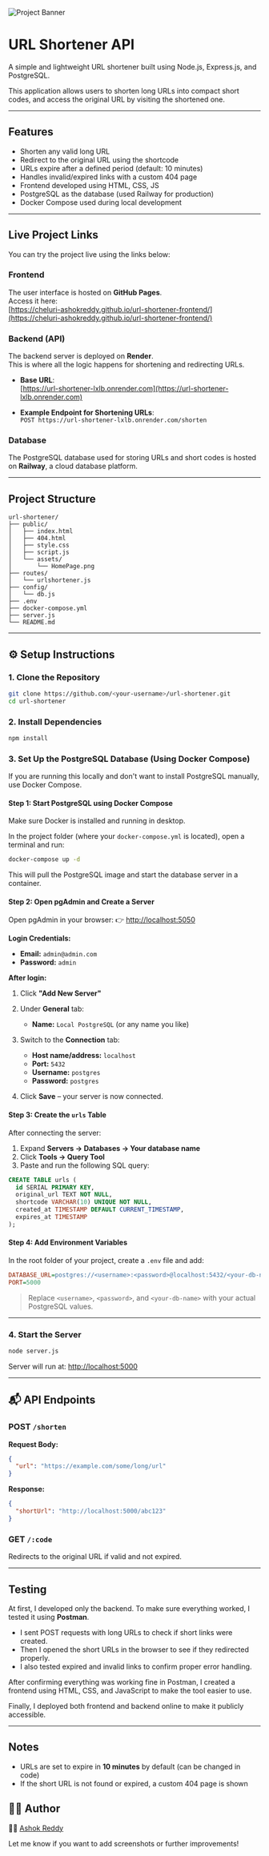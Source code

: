 ![Project Banner](https://raw.githubusercontent.com/Cheluri-AshokReddy/url-shortener/main/public/assets/HomePage.jpg) 

#  URL Shortener API

A simple and lightweight URL shortener built using Node.js, Express.js, and PostgreSQL.

This application allows users to shorten long URLs into compact short codes, and access the original URL by visiting the shortened one.

---

##  Features

* Shorten any valid long URL
* Redirect to the original URL using the shortcode
* URLs expire after a defined period (default: 10 minutes)
* Handles invalid/expired links with a custom 404 page
* Frontend developed using HTML, CSS, JS
* PostgreSQL as the database (used Railway for production)
* Docker Compose used during local development

---

##  Live Project Links

You can try the project live using the links below:

###  Frontend
The user interface is hosted on **GitHub Pages**.  
Access it here:  
[https://cheluri-ashokreddy.github.io/url-shortener-frontend/](https://cheluri-ashokreddy.github.io/url-shortener-frontend/)

###  Backend (API)
The backend server is deployed on **Render**.  
This is where all the logic happens for shortening and redirecting URLs.

- **Base URL**:  
  [https://url-shortener-lxlb.onrender.com](https://url-shortener-lxlb.onrender.com)

- **Example Endpoint for Shortening URLs**:  
  `POST https://url-shortener-lxlb.onrender.com/shorten`

###  Database
The PostgreSQL database used for storing URLs and short codes is hosted on **Railway**, a cloud database platform.

---

##  Project Structure

```
url-shortener/
├── public/                   
│   ├── index.html            
│   ├── 404.html             
│   ├── style.css             
│   ├── script.js             
│   └── assets/
│       └── HomePage.png      
├── routes/
│   └── urlshortener.js       
├── config/
│   └── db.js                
├── .env                     
├── docker-compose.yml        
├── server.js                 
└── README.md                
```

---

## ⚙ Setup Instructions

### 1. Clone the Repository

```bash
git clone https://github.com/<your-username>/url-shortener.git
cd url-shortener
```

### 2. Install Dependencies

```bash
npm install
```

### 3. Set Up the PostgreSQL Database (Using Docker Compose)

If you are running this locally and don't want to install PostgreSQL manually, use Docker Compose.

####  Step 1: Start PostgreSQL using Docker Compose

Make sure Docker is installed and running in desktop.

In the project folder (where your `docker-compose.yml` is located), open a terminal and run:

```bash
docker-compose up -d
```

This will pull the PostgreSQL image and start the database server in a container.

####  Step 2: Open pgAdmin and Create a Server

Open pgAdmin in your browser:
👉 [http://localhost:5050](http://localhost:5050)

**Login Credentials:**

* **Email:** `admin@admin.com`
* **Password:** `admin`

**After login:**

1. Click **"Add New Server"**
2. Under **General** tab:

   * **Name:** `Local PostgreSQL` (or any name you like)
3. Switch to the **Connection** tab:

   * **Host name/address:** `localhost`
   * **Port:** `5432`
   * **Username:** `postgres`
   * **Password:** `postgres`
4. Click **Save** – your server is now connected.

####  Step 3: Create the `urls` Table

After connecting the server:

1. Expand **Servers → Databases → Your database name**
2. Click **Tools → Query Tool**
3. Paste and run the following SQL query:

```sql
CREATE TABLE urls (
  id SERIAL PRIMARY KEY,
  original_url TEXT NOT NULL,
  shortcode VARCHAR(10) UNIQUE NOT NULL,
  created_at TIMESTAMP DEFAULT CURRENT_TIMESTAMP,
  expires_at TIMESTAMP
);
```

####  Step 4: Add Environment Variables

In the root folder of your project, create a `.env` file and add:

```ini
DATABASE_URL=postgres://<username>:<password>@localhost:5432/<your-db-name>
PORT=5000
```

> Replace `<username>`, `<password>`, and `<your-db-name>` with your actual PostgreSQL values.

---

### 4. Start the Server

```bash
node server.js
```

Server will run at: [http://localhost:5000](http://localhost:5000)

---

## 📬 API Endpoints

### POST `/shorten`

**Request Body:**

```json
{
  "url": "https://example.com/some/long/url"
}
```

**Response:**

```json
{
  "shortUrl": "http://localhost:5000/abc123"
}
```

### GET `/:code`

Redirects to the original URL if valid and not expired.

---

##  Testing

At first, I developed only the backend. To make sure everything worked, I tested it using **Postman**.

* I sent POST requests with long URLs to check if short links were created.
* Then I opened the short URLs in the browser to see if they redirected properly.
* I also tested expired and invalid links to confirm proper error handling.

After confirming everything was working fine in Postman, I created a frontend using HTML, CSS, and JavaScript to make the tool easier to use.

Finally, I deployed both frontend and backend online to make it publicly accessible.

---

##  Notes

* URLs are set to expire in **10 minutes** by default (can be changed in code)
* If the short URL is not found or expired, a custom 404 page is shown


## 🙋‍♂ Author

👨‍💻 [Ashok Reddy](https://www.linkedin.com/in/ashokreddycheluri-740603235/)

Let me know if you want to add screenshots or further improvements!



